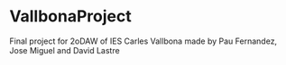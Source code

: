 # VallbonaProject
Final project  for 2oDAW of IES Carles Vallbona  made by Pau Fernandez, Jose Miguel and David Lastre
